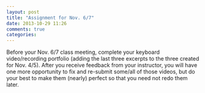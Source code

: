 ```yaml
---
layout: post
title: "Assignment for Nov. 6/7"
date: 2013-10-29 11:26
comments: true
categories: 
---
```


Before your Nov. 6/7 class meeting, complete your keyboard video/recording portfolio (adding the last three excerpts to the three created for Nov. 4/5). After you receive feedback from your instructor, you will have one more opportunity to fix and re-submit some/all of those videos, but do your best to make them (nearly) perfect so that you need not redo them later.